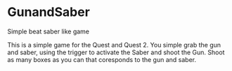 # GunandSaber
 Simple beat saber like game

This is a simple game for the Quest and Quest 2. You simple grab the gun and saber, using the trigger to activate the Saber and shoot the Gun. Shoot as many boxes as you can that coresponds to the gun and saber.  
